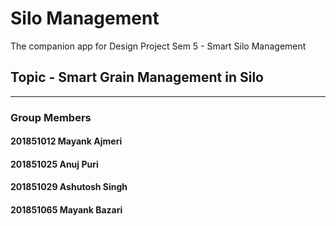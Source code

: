 # Silo Management

The companion app for Design Project Sem 5 - Smart Silo Management

## Topic - Smart Grain Management in Silo

---

### Group Members

#### 201851012 Mayank Ajmeri 
#### 201851025 Anuj Puri
#### 201851029 Ashutosh Singh
#### 201851065 Mayank Bazari